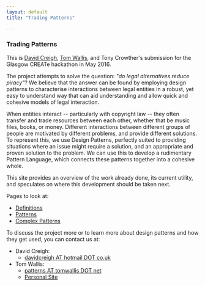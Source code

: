 ```yaml
---
layout: default
title: "Trading Patterns"

---
```


### Trading Patterns

This is [David Creigh](https://github.com/thistleBgood), [Tom Wallis](https://github.com/probablytom), and Tony Crowther's submission for the Glasgow CREATe hackathon in May 2016. 

The project attempts to solve the question: *"do legal alternatives reduce piracy"*? We believe that the answer can be found by employing design patterns to characterise interactions between legal entities in a robust, yet easy to understand way that can aid understanding and allow quick and cohesive models of legal interaction. 

When entities interact -- particularly with copyright law -- they often transfer and trade resources between each other, whether that be music files, books, or money. Different interactions between different groups of people are motivated by different problems, and provide different solutions. To represent this, we use Design Patterns, perfectly suited to providing situations where an issue might require a solution, and an appropriate and proven solution to the problem. We can use this to develop a rudimentary Pattern Language, which connects these patterns together into a cohesive whole. 

This site provides an overview of the work already done, its current utility, and speculates on where this development should be taken next.

Pages to look at:

- [Definitions](http://tomwallis.net/CREATe-Hackathon/definitions)
- [Patterns](http://tomwallis.net/CREATe-Hackathon/patterns)
- [Complex Patterns](http://tomwallis.net/CREATe-Hackathon/complexpatterns)

To discuss the project more or to learn more about design patterns and how they get used, you can contact us at: 

- David Creigh:
	- [davidcreigh AT hotmail DOT co.uk](mailto:davidcreigh@hotmail.co.uk)
- Tom Wallis:
	- [patterns AT tomwallis DOT net](mailto:patterns@tomwallis.net)
	- [Personal Site](http://tomwallis.net/)


